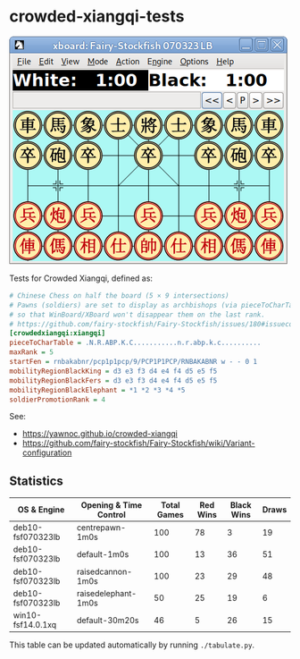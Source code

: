 # crowded-xiangqi-tests

![Screenshot of Crowded Xiangqi opening position in XBoard.](crowded-xiangqi.png)

Tests for Crowded Xiangqi, defined as:

```ini
# Chinese Chess on half the board (5 × 9 intersections)
# Pawns (soldiers) are set to display as archbishops (via pieceToCharTable)
# so that WinBoard/XBoard won't disappear them on the last rank.
# https://github.com/fairy-stockfish/Fairy-Stockfish/issues/180#issuecomment-692910150
[crowdedxiangqi:xiangqi]
pieceToCharTable = .N.R.ABP.K.C...........n.r.abp.k.c..........
maxRank = 5
startFen = rnbakabnr/pcp1p1pcp/9/PCP1P1PCP/RNBAKABNR w - - 0 1
mobilityRegionBlackKing = d3 e3 f3 d4 e4 f4 d5 e5 f5
mobilityRegionBlackFers = d3 e3 f3 d4 e4 f4 d5 e5 f5
mobilityRegionBlackElephant = *1 *2 *3 *4 *5
soldierPromotionRank = 4
```

See:

- <https://yawnoc.github.io/crowded-xiangqi>
- <https://github.com/fairy-stockfish/Fairy-Stockfish/wiki/Variant-configuration>


## Statistics

<!-- Start of Table -->
| OS & Engine | Opening & Time Control | Total Games | Red Wins | Black Wins | Draws |
| - | - | - | - | - | - |
| deb10-fsf070323lb | centrepawn-1m0s | 100 | 78 | 3 | 19 |
| deb10-fsf070323lb | default-1m0s | 100 | 13 | 36 | 51 |
| deb10-fsf070323lb | raisedcannon-1m0s | 100 | 23 | 29 | 48 |
| deb10-fsf070323lb | raisedelephant-1m0s | 50 | 25 | 19 | 6 |
| win10-fsf14.0.1xq | default-30m20s | 46 | 5 | 26 | 15 |
<!-- End of Table -->

This table can be updated automatically by running `./tabulate.py`.
